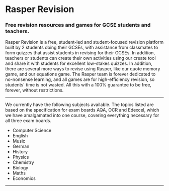 # Rasper Revision
### Free revision resources and games for GCSE students and teachers.

Rasper Revision is a free, student-led and student-focused revision platform built by 2 students doing their GCSEs, with assistance from classmates to form quizzes that assist students in revising for their GCSEs. In addition, teachers or students can create their own activities using our create tool and share it with students for excellent low-stakes quizzes. In addition, there are several more ways to revise using Rasper, like our quote memory game, and our equations game. The Rasper team is forever dedicated to no-nonsense learning, and all games are for high-efficiency revision, so students' time is not wasted. All this with a 100% guarantee to be free, forever, without restrictions.

---

We currently have the following subjects available. The topics listed are based on the specification for exam boards AQA, OCR and Edexcel, which we have amalgamated into one course, covering everything necessary for all three exam boards.

- Computer Science
- English 
- Music 
- German
- History
- Physics
- Chemistry
- Biology
- Maths
- Economics

---
